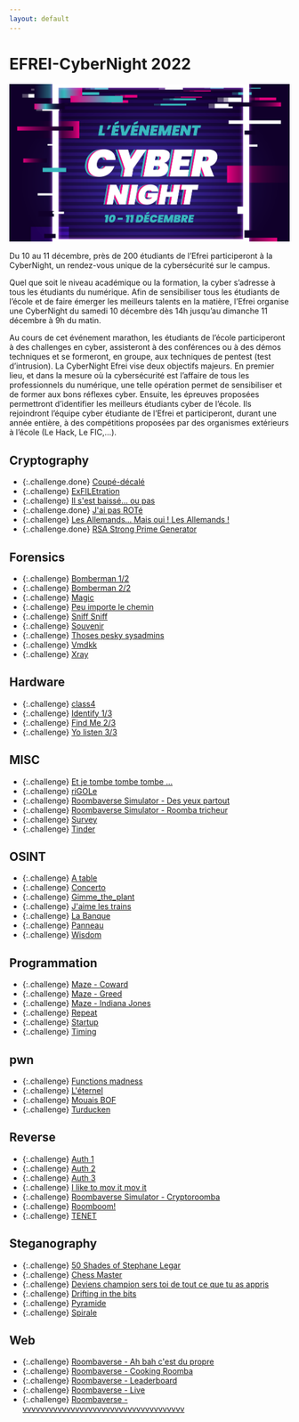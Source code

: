 ```yaml
---
layout: default
---
```


# EFREI-CyberNight 2022

![Affiche](images/affiche.png)

Du 10 au 11 décembre, près de 200 étudiants de l’Efrei participeront à la CyberNight, un rendez-vous unique de la cybersécurité sur le campus.

Quel que soit le niveau académique ou la formation, la cyber s’adresse à tous les étudiants du numérique. Afin de sensibiliser tous les étudiants de l’école et de faire émerger les meilleurs talents en la matière, l’Efrei organise une CyberNight du samedi 10 décembre dès 14h jusqu’au dimanche 11 décembre à 9h du matin.

Au cours de cet événement marathon, les étudiants de l’école participeront à des challenges en cyber, assisteront à des conférences ou à des démos techniques et se formeront, en groupe, aux techniques de pentest (test d’intrusion). La CyberNight Efrei vise deux objectifs majeurs. En premier lieu, et dans la mesure où la cybersécurité est l’affaire de tous les professionnels du numérique, une telle opération permet de sensibiliser et de former aux bons réflexes cyber. Ensuite, les épreuves proposées permettront d’identifier les meilleurs étudiants cyber de l’école. Ils rejoindront l’équipe cyber étudiante de l’Efrei et participeront, durant une année entière, à des compétitions proposées par des organismes extérieurs à l’école (Le Hack, Le FIC,…).

## Cryptography
- {:.challenge.done} [Coupé-décalé](/writeups/CYBN_2022/Cryptography/Coup%C3%A9-d%C3%A9cal%C3%A9/)
- {:.challenge} [ExFILEtration](/writeups/CYBN_2022/Cryptography/ExFILEtration/)
- {:.challenge} [Il s'est baissé... ou pas](/writeups/CYBN_2022/Cryptography/Il%20s'est%20baiss%C3%A9%20ou%20pas/)
- {:.challenge.done} [J'ai pas ROTé](/writeups/CYBN_2022/Cryptography/J'ai%20pas%20ROT%C3%A9/)
- {:.challenge} [Les Allemands... Mais oui ! Les Allemands !](/writeups/CYBN_2022/Cryptography/Les%20Allemands%20Mais%20oui%20!%20%20%20Les%20Allemands%20!/)
- {:.challenge.done} [RSA Strong Prime Generator](/writeups/CYBN_2022/Cryptography/RSA%20Strong%20Prime%20Generator/)


## Forensics
- {:.challenge} [Bomberman 1/2](/writeups/CYBN_2022/Forensics/Bomberman%201_2/)
- {:.challenge} [Bomberman 2/2](/writeups/CYBN_2022/Forensics/Bomberman%202_2/)
- {:.challenge} [Magic](/writeups/CYBN_2022/Forensics/Magic/)
- {:.challenge} [Peu importe le chemin](/writeups/CYBN_2022/Forensics/Peu%20importe%20le%20chemin/)
- {:.challenge} [Sniff Sniff](/writeups/CYBN_2022/Forensics/Sniff%20Sniff/)
- {:.challenge} [Souvenir](/writeups/CYBN_2022/Forensics/Souvenir/)
- {:.challenge} [Thoses pesky sysadmins](/writeups/CYBN_2022/Forensics/thoses%20pesky%20sysadmins/)
- {:.challenge} [Vmdkk](/writeups/CYBN_2022/Forensics/Vmdkk/)
- {:.challenge} [Xray](/writeups/CYBN_2022/Forensics/Xray/)

## Hardware
- {:.challenge} [class4](/writeups/CYBN_2022/Hardware/class4/)
- {:.challenge} [Identify 1/3](/writeups/CYBN_2022/Hardware/Identify%201_3/)
- {:.challenge} [Find Me 2/3](/writeups/CYBN_2022/Hardware/Find%20Me%202_3/)
- {:.challenge} [Yo listen 3/3](/writeups/CYBN_2022/Hardware/Yo%20listen%203_3/)

## MISC
- {:.challenge} [Et je tombe tombe tombe ...](/writeups/CYBN_2022/Misc/Et%20je%20tombe%20tombe%20tombe/)
- {:.challenge} [riGOLe](/writeups/CYBN_2022/Misc/riGOLe/)
- {:.challenge} [Roombaverse Simulator - Des yeux partout](/writeups/CYBN_2022/Misc/Roombaverse%20Simulator%20-%20Des%20yeux%20partout/)
- {:.challenge} [Roombaverse Simulator - Roomba tricheur](/writeups/CYBN_2022/Misc/Roombaverse%20Simulator%20-%20Roomba%20tricheur/)
- {:.challenge} [Survey](/writeups/CYBN_2022/Misc/Survey/)
- {:.challenge} [Tinder](/writeups/CYBN_2022/Misc/Tinder/)

## OSINT
- {:.challenge} [A table](/writeups/CYBN_2022/Osint/A%20table/)
- {:.challenge} [Concerto](/writeups/CYBN_2022/Osint/Concerto/)
- {:.challenge} [Gimme_the_plant](/writeups/CYBN_2022/Osint/Gimme_the_plant/)
- {:.challenge} [J'aime les trains](/writeups/CYBN_2022/Osint/J'aime%20les%20trains/)
- {:.challenge} [La Banque](/writeups/CYBN_2022/Osint/La%20Banque/)
- {:.challenge} [Panneau](/writeups/CYBN_2022/Osint/Panneau/)
- {:.challenge} [Wisdom](/writeups/CYBN_2022/Osint/Wisdom/)

## Programmation
- {:.challenge} [Maze - Coward](/writeups/CYBN_2022/Programmation/Maze%20-%20Coward/)
- {:.challenge} [Maze - Greed](/writeups/CYBN_2022/Programmation/Maze%20-%20Greed/)
- {:.challenge} [Maze - Indiana Jones](/writeups/CYBN_2022/Programmation/Maze%20-%20Indiana%20Jones/)
- {:.challenge} [Repeat](/writeups/CYBN_2022/Programmation/Repeat/)
- {:.challenge} [Startup](/writeups/CYBN_2022/Programmation/Startup/)
- {:.challenge} [Timing](/writeups/CYBN_2022/Programmation/Timing/)

## pwn
- {:.challenge} [Functions madness](/writeups/CYBN_2022/pwn%20-%20Exploitation%20de%20binaires/Functions%20madness/)
- {:.challenge} [L'éternel](/writeups/CYBN_2022/pwn%20-%20Exploitation%20de%20binaires/L'%C3%A9ternel%20ret/)
- {:.challenge} [Mouais BOF](/writeups/CYBN_2022/pwn%20-%20Exploitation%20de%20binaires/Mouais%20BOF/)
- {:.challenge} [Turducken](/writeups/CYBN_2022/pwn%20-%20Exploitation%20de%20binaires/Turducken/)

## Reverse
- {:.challenge} [Auth 1](/writeups/CYBN_2022/Reverse/Auth%201/)
- {:.challenge} [Auth 2](/writeups/CYBN_2022/Reverse/Auth2/)
- {:.challenge} [Auth 3](/writeups/CYBN_2022/Reverse/Auth3/)
- {:.challenge} [I like to mov it mov it](/writeups/CYBN_2022/Reverse/I%20like%20to%20mov%20it%20mov%20it/)
- {:.challenge} [Roombaverse Simulator - Cryptoroomba](/writeups/CYBN_2022/Reverse/Roombaverse%20Simulator%20-%20Cryptoroomba/)
- {:.challenge} [Roomboom!](/writeups/CYBN_2022/Reverse/Roomboom!/)
- {:.challenge} [TENET](/writeups/CYBN_2022/Reverse/TENET/)

## Steganography
- {:.challenge} [50 Shades of Stephane Legar](/writeups/CYBN_2022/Steganography/50%20Shades%20of%20Stephane%20Legar/)
- {:.challenge} [Chess Master](/writeups/CYBN_2022/Steganography/Chess%20Master/)
- {:.challenge} [Deviens champion sers toi de tout ce que tu as appris](/writeups/CYBN_2022/Steganography/Deviens%20champion%20sers%20toi%20de%20tout%20ce%20que%20tu%20as%20appris/)
- {:.challenge} [Drifting in the bits](/writeups/CYBN_2022/Steganography/Drifting%20in%20the%20bits/)
- {:.challenge} [Pyramide](/writeups/CYBN_2022/Steganography/Pyramide/)
- {:.challenge} [Spirale](/writeups/CYBN_2022/Steganography/Spirale/)

## Web
- {:.challenge} [Roombaverse - Ah bah c'est du propre](/writeups/CYBN_2022/Web/Roombaverse%20-%20Ah%20bah%20c'est%20du%20propre/)
- {:.challenge} [Roombaverse - Cooking Roomba](/writeups/CYBN_2022/Web/Roombaverse%20-%20Cooking%20Roomba/)
- {:.challenge} [Roombaverse - Leaderboard](/writeups/CYBN_2022/Web/Roombaverse%20-%20Leaderboard/)
- {:.challenge} [Roombaverse - Live](/writeups/CYBN_2022/Web/Roombaverse%20-%20Live/)
- {:.challenge} [Roombaverse - vvvvvvvvvvvvvvvvvvvvvvvvvvvvvvvvvvvvv](/writeups/CYBN_2022/Web/Roombaverse%20-%20vvvvvvvvvvvvvvvvvvvvvvvvvvvvvvvvvvvvv/)
